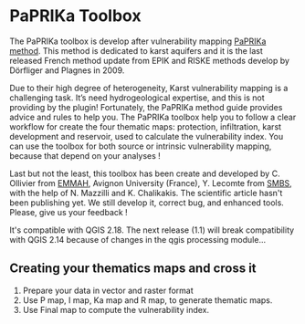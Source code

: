 # PaPRIKa Toolbox
The PaPRIKa toolbox is develop after vulnerability mapping [PaPRIKa method](http://infoterre.brgm.fr/rapports/RP-57527-FR.pdf). This method is dedicated to karst aquifers and it is the last released French method update from EPIK and RISKE methods develop by Dörfliger and Plagnes in 2009.

Due to their high degree of heterogeneity, Karst vulnerability mapping is a challenging task. It’s need hydrogeological expertise, and this is not providing by the plugin! Fortunately, the PaPRIKa method guide provides advice and rules to help you. The PaPRIKa toolbox help you to follow a clear workflow for create the four thematic maps: protection, infiltration, karst development and reservoir, used to calculate the vulnerability index. You can use the toolbox for both source or intrinsic vulnerability mapping, because that depend on your analyses !

Last but not the least, this toolbox has been create and developed by C. Ollivier from [EMMAH]( https://www6.paca.inra.fr/emmah_eng/), Avignon University (France), Y. Lecomte from [SMBS](http://www.lasorgue.com/), with the help of N. Mazzilli and K. Chalikakis. The scientific article hasn't been publishing yet. We still develop it, correct bug, and enhanced tools. Please, give us your feedback !

It's compatible with QGIS 2.18. The next release (1.1) will break compatibility with QGIS 2.14 because of changes in the qgis processing module...

## Creating your thematics maps and cross it
1. Prepare your data in vector and raster format
2. Use P map, I map, Ka map and R map, to generate thematic maps.
3. Use Final map to compute the vulnerability index.

